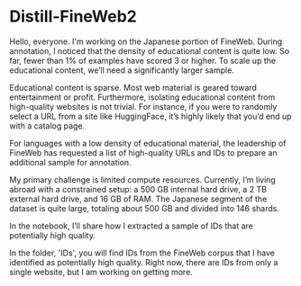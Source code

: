 # Distill-FineWeb2

Hello, everyone. I'm working on the Japanese portion of FineWeb. During annotation, I noticed that the density of educational content is quite low. So far, fewer than 1% of examples have scored 3 or higher. To scale up the educational content, we’ll need a significantly larger sample.

Educational content is sparse. Most web material is geared toward entertainment or profit. Furthermore, isolating educational content from high-quality websites is not trivial. For instance, if you were to randomly select a URL from a site like HuggingFace, it’s highly likely that you’d end up with a catalog page.

For languages with a low density of educational material, the leadership of FineWeb has requested a list of high-quality URLs and IDs to prepare an additional sample for annotation.

My primary challenge is limited compute resources. Currently, I’m living abroad with a constrained setup: a 500 GB internal hard drive, a 2 TB external hard drive, and 16 GB of RAM. The Japanese segment of the dataset is quite large, totaling about 500 GB and divided into 146 shards.

In the notebook, I’ll share how I extracted a sample of IDs that are potentially high quality.

In the folder, 'IDs', you will find IDs from the FineWeb corpus that I have identified as potentially high quality. Right now, there are IDs from only a single website, but I am working on getting more.
